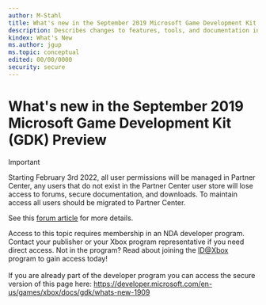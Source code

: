 ```yaml
---
author: M-Stahl
title: What's new in the September 2019 Microsoft Game Development Kit (GDK) Preview
description: Describes changes to features, tools, and documentation in the latest release.
kindex: What's New
ms.author: jgup
ms.topic: conceptual
edited: 00/00/0000
security: secure
---
```


# What's new in the September 2019 Microsoft Game Development Kit (GDK) Preview
> [!IMPORTANT]
> Starting February 3rd 2022, all user permissions will be managed in Partner Center, any users that do not exist in the Partner Center user store will lose access to forums, secure documentation, and downloads. To maintain access all users should be migrated to Partner Center. <p></p>See this <a href="https://forums.xboxlive.com/articles/132187/breaking-change-user-access-for-forums-secure-docu.html">forum article</a> for more details.  

 Access to this topic requires membership in an NDA developer program. Contact your publisher or your Xbox program representative if you need direct access. Not in the program? Read about joining the <a href="https://www.xbox.com/Developers/id">ID@Xbox</a> program to gain access today!  <br/><br/>If you are already part of the developer program you can access the secure version of this page here: <a target="_blank" href="https://developer.microsoft.com/en-us/games/xbox/docs/gdk/whats-new-1909">https://developer.microsoft.com/en-us/games/xbox/docs/gdk/whats-new-1909</a>